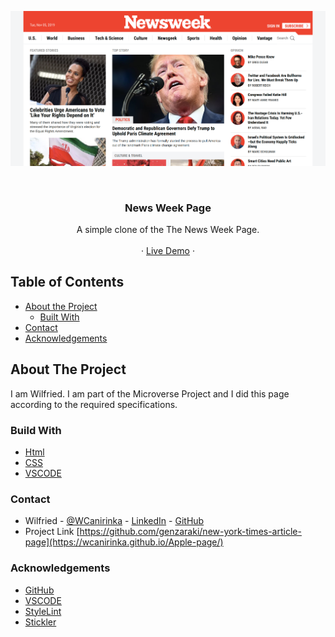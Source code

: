 <!-- PROJECT LOGO -->
![Screenshot Image](images/screen-shot.png)

<br />
<p align="center">
   <h3 align="center">News Week Page</h3>

  <p align="center">
    A simple clone of the The News Week Page.
    <br />    
    <br />
    ·
     <a href="https://rawcdn.githack.com/WCanirinka/News_week_page/ebb21eda3ff25f25ba993eb871cf3b67869ce9b0/index.html">Live Demo</a>
    ·    
  </p>
</p>

<!-- TABLE OF CONTENTS -->
## Table of Contents

* [About the Project](#about-the-project)
  * [Built With](#built-with)
* [Contact](#contact)
* [Acknowledgements](#acknowledgements)



<!-- ABOUT THE PROJECT -->
## About The Project

  I am Wilfried. I am part of the Microverse Project and I did this page according to the required specifications.  


### Build With

* [Html]()
* [CSS]()
* [VSCODE]()


### Contact
* Wilfried - [@WCanirinka](https://twitter.com/WCanirinka)  - [LinkedIn](https://www.linkedin.com/in/wilfried-canirinka-884ab0b6/) - [GitHub](https://github.com/WCanirinka)
* Project Link [https://github.com/genzaraki/new-york-times-article-page](https://wcanirinka.github.io/Apple-page/)

### Acknowledgements

* [GitHub](https://github.com)
* [VSCODE]()
* [StyleLint]()
* [Stickler]()

